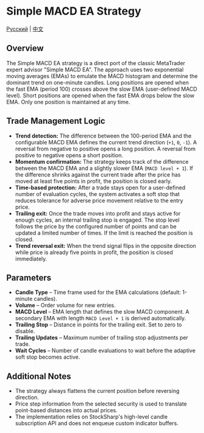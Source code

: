# Simple MACD EA Strategy
[Русский](README_ru.md) | [中文](README_cn.md)

## Overview
The Simple MACD EA strategy is a direct port of the classic MetaTrader expert advisor "Simple MACD EA". The approach uses two exponential moving averages (EMAs) to emulate the MACD histogram and determine the dominant trend on one-minute candles. Long positions are opened when the fast EMA (period 100) crosses above the slow EMA (user-defined MACD level). Short positions are opened when the fast EMA drops below the slow EMA. Only one position is maintained at any time.

## Trade Management Logic
- **Trend detection:** The difference between the 100-period EMA and the configurable MACD EMA defines the current trend direction (`+1`, `0`, `-1`). A reversal from negative to positive opens a long position. A reversal from positive to negative opens a short position.
- **Momentum confirmation:** The strategy keeps track of the difference between the MACD EMA and a slightly slower EMA (`MACD level + 1`). If the difference shrinks against the current trade after the price has moved at least five points in profit, the position is closed early.
- **Time-based protection:** After a trade stays open for a user-defined number of evaluation cycles, the system activates a soft stop that reduces tolerance for adverse price movement relative to the entry price.
- **Trailing exit:** Once the trade moves into profit and stays active for enough cycles, an internal trailing stop is engaged. The stop level follows the price by the configured number of points and can be updated a limited number of times. If the limit is reached the position is closed.
- **Trend reversal exit:** When the trend signal flips in the opposite direction while price is already five points in profit, the position is closed immediately.

## Parameters
- **Candle Type** – Time frame used for the EMA calculations (default: 1-minute candles).
- **Volume** – Order volume for new entries.
- **MACD Level** – EMA length that defines the slow MACD component. A secondary EMA with length `MACD Level + 1` is derived automatically.
- **Trailing Stop** – Distance in points for the trailing exit. Set to zero to disable.
- **Trailing Updates** – Maximum number of trailing stop adjustments per trade.
- **Wait Cycles** – Number of candle evaluations to wait before the adaptive soft stop becomes active.

## Additional Notes
- The strategy always flattens the current position before reversing direction.
- Price step information from the selected security is used to translate point-based distances into actual prices.
- The implementation relies on StockSharp's high-level candle subscription API and does not enqueue custom indicator buffers.
